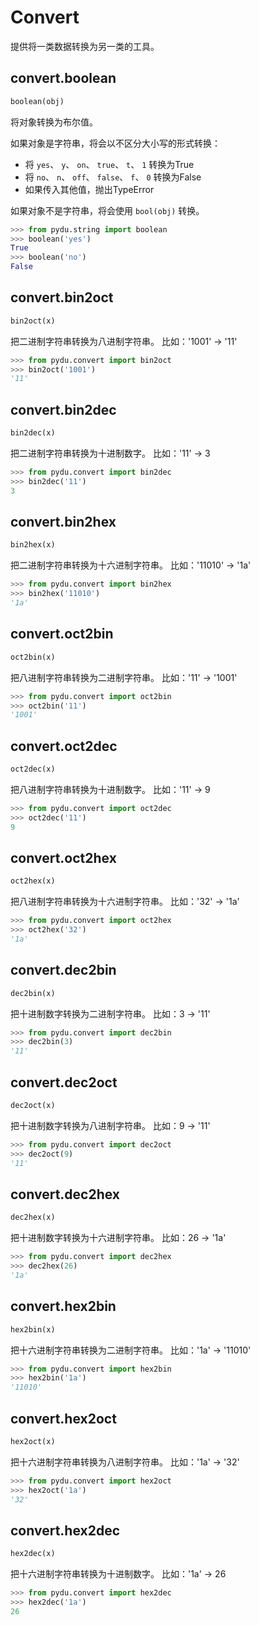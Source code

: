 # Convert

提供将一类数据转换为另一类的工具。


## convert.boolean
```python
boolean(obj)
```

将对象转换为布尔值。

如果对象是字符串，将会以不区分大小写的形式转换：

* 将 `yes`、 `y`、 `on`、 `true`、 `t`、 `1` 转换为True
* 将 `no`、 `n`、 `off`、 `false`、 `f`、 `0` 转换为False
* 如果传入其他值，抛出TypeError

如果对象不是字符串，将会使用 `bool(obj)` 转换。

```python
>>> from pydu.string import boolean
>>> boolean('yes')
True
>>> boolean('no')
False
```


## convert.bin2oct
```python
bin2oct(x)
```

把二进制字符串转换为八进制字符串。
比如：'1001' -> '11'

```python
>>> from pydu.convert import bin2oct
>>> bin2oct('1001')
'11'
```


## convert.bin2dec
```python
bin2dec(x)
```

把二进制字符串转换为十进制数字。
比如：'11' -> 3

```python
>>> from pydu.convert import bin2dec
>>> bin2dec('11')
3
```


## convert.bin2hex
```python
bin2hex(x)
```

把二进制字符串转换为十六进制字符串。
比如：'11010' -> '1a'

```python
>>> from pydu.convert import bin2hex
>>> bin2hex('11010')
'1a'
```


## convert.oct2bin
```python
oct2bin(x)
```

把八进制字符串转换为二进制字符串。
比如：'11' -> '1001'

```python
>>> from pydu.convert import oct2bin
>>> oct2bin('11')
'1001'
```


## convert.oct2dec
```python
oct2dec(x)
```

把八进制字符串转换为十进制数字。
比如：'11' -> 9

```python
>>> from pydu.convert import oct2dec
>>> oct2dec('11')
9
```


## convert.oct2hex
```python
oct2hex(x)
```

把八进制字符串转换为十六进制字符串。
比如：'32' -> '1a'

```python
>>> from pydu.convert import oct2hex
>>> oct2hex('32')
'1a'
```


## convert.dec2bin
```python
dec2bin(x)
```

把十进制数字转换为二进制字符串。
比如：3 -> '11'

```python
>>> from pydu.convert import dec2bin
>>> dec2bin(3)
'11'
```


## convert.dec2oct
```python
dec2oct(x)
```

把十进制数字转换为八进制字符串。
比如：9 -> '11'

```python
>>> from pydu.convert import dec2oct
>>> dec2oct(9)
'11'
```


## convert.dec2hex
```python
dec2hex(x)
```

把十进制数字转换为十六进制字符串。
比如：26 -> '1a'

```python
>>> from pydu.convert import dec2hex
>>> dec2hex(26)
'1a'
```


## convert.hex2bin
```python
hex2bin(x)
```

把十六进制字符串转换为二进制字符串。
比如：'1a' -> '11010'

```python
>>> from pydu.convert import hex2bin
>>> hex2bin('1a')
'11010'
```


## convert.hex2oct
```python
hex2oct(x)
```

把十六进制字符串转换为八进制字符串。
比如：'1a' -> '32'

```python
>>> from pydu.convert import hex2oct
>>> hex2oct('1a')
'32'
```


## convert.hex2dec
```python
hex2dec(x)
```

把十六进制字符串转换为十进制数字。
比如：'1a' -> 26

```python
>>> from pydu.convert import hex2dec
>>> hex2dec('1a')
26
```
